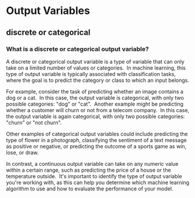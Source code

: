 <!--<span style="color:#000088; font-weight: bold; font-size: 1.2em;">-->
# Output Variables

## discrete or categorical

### What is a discrete or categorical output variable?

A discrete or categorical output variable is a type of variable that can only take on a limited number of values or categories.&nbsp;&nbsp;In machine learning, this type of output variable is typically associated with classification tasks, where the goal is to predict the category or class to which an input belongs.

For example, consider the task of predicting whether an image contains a dog or a cat.&nbsp;&nbsp;In this case, the output variable is categorical, with only two possible categories: "dog" or "cat".&nbsp;&nbsp;Another example might be predicting whether a customer will churn or not from a telecom company.&nbsp;&nbsp;In this case, the output variable is again categorical, with only two possible categories: "churn" or "not churn".

Other examples of categorical output variables could include predicting the type of flower in a photograph, classifying the sentiment of a text message as positive or negative, or predicting the outcome of a sports game as win, lose, or draw.

In contrast, a continuous output variable can take on any numeric value within a certain range, such as predicting the price of a house or the temperature outside.&nbsp;&nbsp;It's important to identify the type of output variable you're working with, as this can help you determine which machine learning algorithm to use and how to evaluate the performance of your model.
